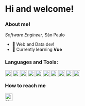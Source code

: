 


<h1 align="left"> Hi and welcome! </h1>

### About me!
<p> <i>Software Engineer</i>, São Paulo </p>

- 🎉 Web and Data dev!
- 🔭 Currently learning <b>Vue</b>

### Languages and Tools:

<img align="left" width="22" alt="javascript" src="https://cdn.jsdelivr.net/gh/devicons/devicon/icons/javascript/javascript-original.svg" />
<img align="left" width="22" alt="vue" src="https://cdn.jsdelivr.net/gh/devicons/devicon/icons/vuejs/vuejs-original.svg" />
<img align="left" width="22" alt="csharp" src="https://cdn.jsdelivr.net/gh/devicons/devicon/icons/csharp/csharp-original.svg" />

<img align="left" width="22" alt="java" src="https://cdn.jsdelivr.net/gh/devicons/devicon/icons/typescript/typescript-original.svg" />
<img align="left" width="22" alt="react" src="https://cdn.jsdelivr.net/gh/devicons/devicon/icons/react/react-original.svg" />

<img align="left" width="22" alt="python" src="https://cdn.jsdelivr.net/gh/devicons/devicon/icons/python/python-original.svg" />

<img align="left" width="22" alt="spring" src="https://cdn.jsdelivr.net/gh/devicons/devicon/icons/spring/spring-original.svg" />

<img align="left" width="22" alt="SQL" src="https://cdn.jsdelivr.net/gh/devicons/devicon/icons/mysql/mysql-original.svg" />
          

<img align="left" width="22" src="https://cdn.jsdelivr.net/gh/devicons/devicon/icons/java/java-original.svg" />
          

 <img align="left" width="22" alt="Github" src="https://cdn.jsdelivr.net/gh/devicons/devicon/icons/github/github-original.svg" />
  
</br>
 
 ### How to reach me 
 
 
[<img align="left" target="_blank" alt="LinkedIn" width="24px" src="https://cdn.jsdelivr.net/gh/devicons/devicon/icons/linkedin/linkedin-original.svg"/>][linkedin]


</br>
</br>


[linkedin]: https://www.linkedin.com/in/matheus-arruda-3a5657181/
[twitter]: https://twitter.com/bluz1n
[instagram]: https://www.instagram.com/_matcf/
